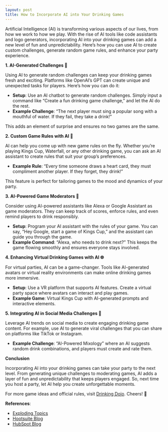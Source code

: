 ```yaml
---
layout: post
title: How to Incorporate AI into Your Drinking Games
---
```


Artificial Intelligence (AI) is transforming various aspects of our lives, from how we work to how we play. With the rise of AI tools like code assistants and logo generators, incorporating AI into your drinking games can add a new level of fun and unpredictability. Here’s how you can use AI to create custom challenges, generate random game rules, and enhance your party experience.

**1. AI-Generated Challenges 🎲**

Using AI to generate random challenges can keep your drinking games fresh and exciting. Platforms like OpenAI’s GPT can create unique and unexpected tasks for players. Here’s how you can do it:

- **Setup**: Use an AI chatbot to generate random challenges. Simply input a command like “Create a fun drinking game challenge,” and let the AI do the rest.
- **Example Challenge**: “The next player must sing a popular song with a mouthful of water. If they fail, they take a drink!”

This adds an element of surprise and ensures no two games are the same.

**2. Custom Game Rules with AI 📜**

AI can help you come up with new game rules on the fly. Whether you’re playing Kings Cup, Waterfall, or any other drinking game, you can ask an AI assistant to create rules that suit your group’s preferences.

- **Example Rule**: “Every time someone draws a heart card, they must compliment another player. If they forget, they drink!”

This feature is perfect for tailoring games to the mood and dynamics of your party.

**3. AI-Powered Game Moderators 🤖**

Consider using AI-powered assistants like Alexa or Google Assistant as game moderators. They can keep track of scores, enforce rules, and even remind players to drink responsibly.

- **Setup**: Program your AI assistant with the rules of your game. You can say, “Hey Google, start a game of Kings Cup,” and the assistant can guide you through the game.
- **Example Command**: “Alexa, who needs to drink next?” This keeps the game flowing smoothly and ensures everyone stays involved.

**4. Enhancing Virtual Drinking Games with AI 🌐**

For virtual parties, AI can be a game-changer. Tools like AI-generated avatars or virtual reality environments can make online drinking games more immersive.

- **Setup**: Use a VR platform that supports AI features. Create a virtual party space where avatars can interact and play games.
- **Example Game**: Virtual Kings Cup with AI-generated prompts and interactive elements.

**5. Integrating AI in Social Media Challenges 📱**

Leverage AI trends on social media to create engaging drinking game content. For example, use AI to generate viral challenges that you can share on platforms like TikTok or Instagram.

- **Example Challenge**: “AI-Powered Mixology” where an AI suggests random drink combinations, and players must create and rate them.

**Conclusion**

Incorporating AI into your drinking games can take your party to the next level. From generating unique challenges to moderating games, AI adds a layer of fun and unpredictability that keeps players engaged. So, next time you host a party, let AI help you create unforgettable moments.

For more game ideas and official rules, visit [Drinking Dojo](https://drinkingdojo.com/articles). Cheers! 🍻

**References**:

- [Exploding Topics](https://explodingtopics.com)
- [Hootsuite Blog](https://blog.hootsuite.com)
- [HubSpot Blog](https://blog.hubspot.com)
